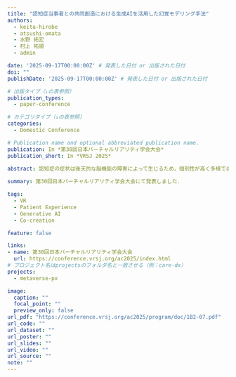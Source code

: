 ```yaml
---
title: "認知症当事者との共同創造における生成AIを活用した幻覚モデリング手法"
authors:
  - keita-hirobe
  - atsushi-omata
  - 水野 拓宏
  - 村上 祐順
  - admin

date: '2025-09-17T00:00:00Z' # 発表した日付 or 出版された日付
doi: ""
publishDate: '2025-09-17T00:00:00Z' # 発表した日付 or 出版された日付

# 出版タイプ（↓の表参照）
publication_types:
  - paper-conference

# カテゴリタイプ（↓の表参照）
categories:
  - Domestic Conference

# Publication name and optional abbreviated publication name.
publication: In *第30回日本バーチャルリアリティ学会大会*
publication_short: In *VRSJ 2025*

abstract: 認知症の症状は後天的な脳機能の障害によって生じるため，個別性が高く多様である．本研究では，幻覚をはじめとした認知症症状を体験可能な患者体験（PX）空間を構築し，当事者との共同創造を行なった．従来の共同創造プロセスでは，当事者の主観的体験を実装するまでのイテレーションが長くなる課題があった．そこで本研究では，生成AIを活用した3Dモデル生成と挙動設計の半自動化による効率的な幻覚モデリング手法を提案する．
   
summary: 第30回日本バーチャルリアリティ学会大会にて発表しました．

tags:
  - VR
  - Patient Experience
  - Generative AI
  - Co-creation

feature: false

links:
- name: 第30回日本バーチャルリアリティ学会大会
  url: https://conference.vrsj.org/ac2025/index.html
# プロジェクト名はprojectsのフォルダ名と一致させる（例：care-dx）
projects:
  - metaverse-px

image:
  caption: ""
  focal_point: ""
  preview_only: false
url_pdf: "https://conference.vrsj.org/ac2025/program/doc/1B2-07.pdf"
url_code: ""
url_dataset: ""
url_poster: ""
url_slides: ""
url_video: ""
url_source: ""
note: ""
---
```

